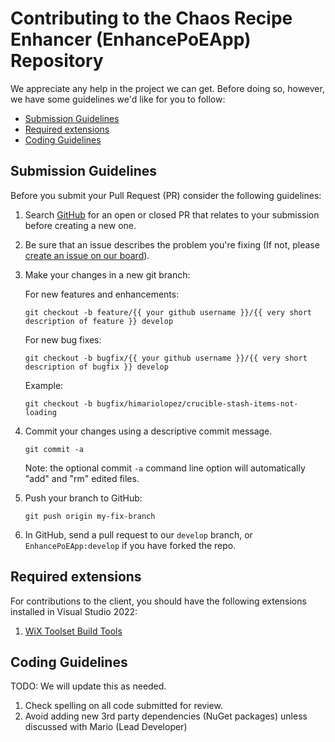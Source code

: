 # Contributing to the Chaos Recipe Enhancer (EnhancePoEApp) Repository

We appreciate any help in the project we can get. Before doing so, however, we have some guidelines we'd like for you to follow:

 - [Submission Guidelines](#submit)
 - [Required extensions](#extensions)
 - [Coding Guidelines](#coding)

## Submission Guidelines

Before you submit your Pull Request (PR) consider the following guidelines:

1. Search [GitHub](https://github.com/ChaosRecipeEnhancer/EnhancePoEApp/pulls) for an open or closed PR
  that relates to your submission before creating a new one.
1. Be sure that an issue describes the problem you're fixing (If not, please [create an issue on our board](https://github.com/ChaosRecipeEnhancer/EnhancePoEApp/issues/new/choose)).
1. Make your changes in a new git branch:

   For new features and enhancements:
     ```shell
     git checkout -b feature/{{ your github username }}/{{ very short description of feature }} develop
     ```

   For new bug fixes:
     ```shell
     git checkout -b bugfix/{{ your github username }}/{{ very short description of bugfix }} develop
     ```

   Example:
     ```shell
     git checkout -b bugfix/himariolopez/crucible-stash-items-not-loading
     ```

1. Commit your changes using a descriptive commit message.

     ```shell
     git commit -a
     ```

    Note: the optional commit `-a` command line option will automatically "add" and "rm" edited files.

1. Push your branch to GitHub:

    ```shell
    git push origin my-fix-branch
    ```

1. In GitHub, send a pull request to our `develop` branch, or `EnhancePoEApp:develop` if you have forked the repo.

## Required extensions

For contributions to the client, you should have the following extensions installed in Visual Studio 2022:

1. [WiX Toolset Build Tools](https://marketplace.visualstudio.com/items?itemName=WixToolset.WiXToolset) 


## Coding Guidelines

TODO: We will update this as needed.

1. Check spelling on all code submitted for review.
1. Avoid adding new 3rd party dependencies (NuGet packages) unless discussed with Mario (Lead Developer)